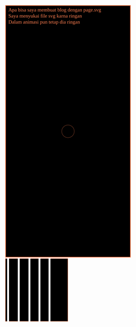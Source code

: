 <picture>
<source srcset="new.svg" type="image/svg+xml">
<img src="new.svg" alt="Home">
</picture>
<picture>
<source srcset="base.svg" type="image/svg+xml">
<img src="base.svg" alt="Home">
</picture>
